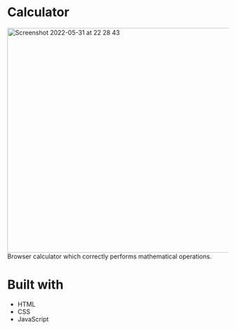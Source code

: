 # Calculator
<img width="512" alt="Screenshot 2022-05-31 at 22 28 43" src="https://user-images.githubusercontent.com/92999532/171258962-ac0ae646-6053-428c-8e6e-6b53148af1dd.png">
Browser calculator which correctly performs mathematical operations.


# Built with
* HTML
* CSS
* JavaScript
